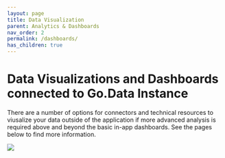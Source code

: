```yaml
---
layout: page
title: Data Visualization
parent: Analytics & Dashboards
nav_order: 2
permalink: /dashboards/
has_children: true
---
```


# Data Visualizations and Dashboards connected to Go.Data Instance
There are a number of options for connectors and technical resources to viusalize your data outside of the application if more advanced analysis is required above and beyond the basic in-app dashboards. See the pages below to find more information.

![](../assets/analytics_connectors.PNG)
